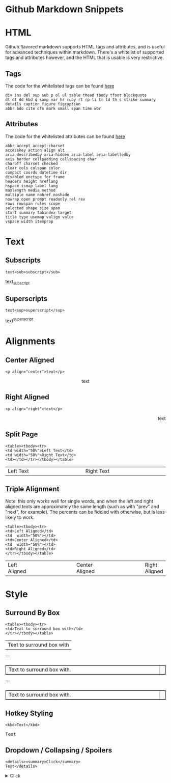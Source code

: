 # Github Markdown Snippets

# HTML

Github flavored markdown supports HTML tags and attributes, and is useful for advanced techniques within markdown. There's a whitelist of supported tags and attributes however, and the HTML that is usable is very restrictive.

## Tags

The code for the whitelisted tags can be found [here](https://github.com/jch/html-pipeline/blob/master/lib/html/pipeline/sanitization_filter.rb#L42)

```h1 h2 h3 h4 h5 h6 h7 h8 br b i strong em a pre code img tt
div ins del sup sub p ol ul table thead tbody tfoot blockquote
dl dt dd kbd q samp var hr ruby rt rp li tr td th s strike summary
details caption figure figcaption
abbr bdo cite dfn mark small span time wbr
```

## Attributes

The code for the whitelisted attributes can be found [here](https://github.com/jch/html-pipeline/blob/master/lib/html/pipeline/sanitization_filter.rb#L57)

```
abbr accept accept-charset
accesskey action align alt
aria-describedby aria-hidden aria-label aria-labelledby
axis border cellpadding cellspacing char
charoff charset checked
clear cols colspan color
compact coords datetime dir
disabled enctype for frame
headers height hreflang
hspace ismap label lang
maxlength media method
multiple name nohref noshade
nowrap open prompt readonly rel rev
rows rowspan rules scope
selected shape size span
start summary tabindex target
title type usemap valign value
vspace width itemprop
```

# Text

## Subscripts

`text<sub>subscript</sub>`

text<sub>subscript</sub>

## Superscripts

`text<sup>superscript</sup>`

text<sup>superscript</sup>

# Alignments

## Center Aligned

`<p align="center">text</p>`

<p align="center">text</p>

## Right Aligned

`<p align="right">text</p>`

<p align="right">text</p>

## Split Page

```
<table><tbody><tr>
<td width="50%">Left Text</td>
<td width="50%">Right Text</td>
<td></td></tr></tbody></table>
```

<table><tbody><tr>
<td width="50%">Left Text</td>
<td width="50%">Right Text</td>
<td></td></tr></tbody></table>

## Triple Alignment

Note: this only works well for single words, and when the left and right aligned texts are approximately the same length (such as with "prev" and "next", for example). The percents can be fiddled with otherwise, but is less likely to work.

```
<table><tbody><tr>
<td>Left Aligned</td>
<td  width="50%"></td>
<td>Center Aligned</td>
<td  width="50%"></td>
<td>Right Aligned</td>
</tr></tbody></table>
```

<table><tbody><tr>
<td>Left Aligned</td>
<td  width="50%"></td>
<td>Center Aligned</td>
<td  width="50%"></td>
<td>Right Aligned</td>
</tr></tbody></table>

# Style

## Surround By Box

```
<table><tbody><tr>
<td>Text to surround box with</td>
</tr></tbody></table>
```

<table><tbody><tr>
<td>Text to surround box with</td>
</tr></tbody></table>
```
<table border="1"><tbody><tr>
<td width="100%">Text to surround box with.</td>
<td></td></tr></tbody></table>
```

<table border="1"><tbody><tr>
<td width="100%">Text to surround box with.</td>
<td></td></tr></tbody></table>

## Hotkey Styling

```
<kbd>Text</kbd>
```

<kbd>Text</kbd>

## Dropdown / Collapsing / Spoilers

```
<details><summary>Click</summary>
Text</details>
```

<details><summary>Click</summary>
Text</details>
